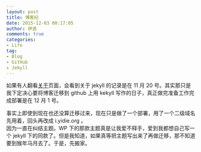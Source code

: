```yaml
---
layout: post
title: 博客纪
date: 2015-12-03 00:17:05
author: 伊迭
comments: true
categories: 
- Life
tag:
- Blog
- GitHub
- Jekyll
---
```


如果有人翻看[关于](http://i.yidie.org/about/)页面，会看到关于 jekyll 的记录是在 11 月 20 号。其实那只是我下定决心要将博客迁移到 github 上用 kekyll 写作的日子，真正做完准备工作完成部署是在 12 月 1 号。

事实上即使到现在也还没算迁移过来，现在只是做了一个部署，用了一个二级域名先用着，回头再改成 i.yidie.org 。  
因为一直在纠结主题。WP 下的那款主题真是让我爱不释手，爱到我都想自己写一个 jekyll 下的同款了。但是我知道，如果真等把主题写出来了再做迁移，那不知道要到猴年马月去了。于是，先搬家。